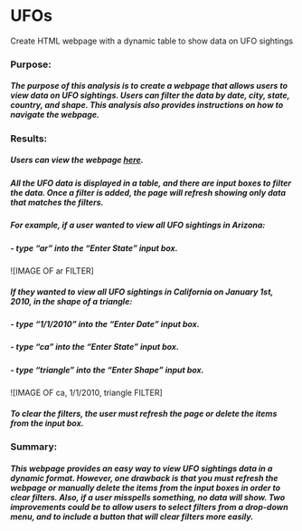 # UFOs
Create HTML webpage with a dynamic table to show data on UFO sightings



### Purpose:
##### The purpose of this analysis is to create a webpage that allows users to view data on UFO sightings. Users can filter the data by date, city, state, country, and shape. This analysis also provides instructions on how to navigate the webpage.


### Results:
##### Users can view the webpage [here](https://eoweed.github.io/UFOs/).

##### All the UFO data is displayed in a table, and there are input boxes to filter the data. Once a filter is added, the page will refresh showing only data that matches the filters. 

##### For example, if a user wanted to view all UFO sightings in Arizona:
##### -	type “ar” into the “Enter State” input box.

![IMAGE OF ar FILTER]

##### If they wanted to view all UFO sightings in California on January 1st, 2010, in the shape of a triangle:
##### -	type “1/1/2010” into the “Enter Date” input box.
##### -	type “ca” into the “Enter State” input box.
##### -	type “triangle” into the “Enter Shape” input box.

![IMAGE OF ca, 1/1/2010, triangle FILTER]

##### To clear the filters, the user must refresh the page or delete the items from the input box.



### Summary:
##### This webpage provides an easy way to view UFO sightings data in a dynamic format. However, one drawback is that you must refresh the webpage or manually delete the items from the input boxes in order to clear filters. Also, if a user misspells something, no data will show. Two improvements could be to allow users to select filters from a drop-down menu, and to include a button that will clear filters more easily. 



